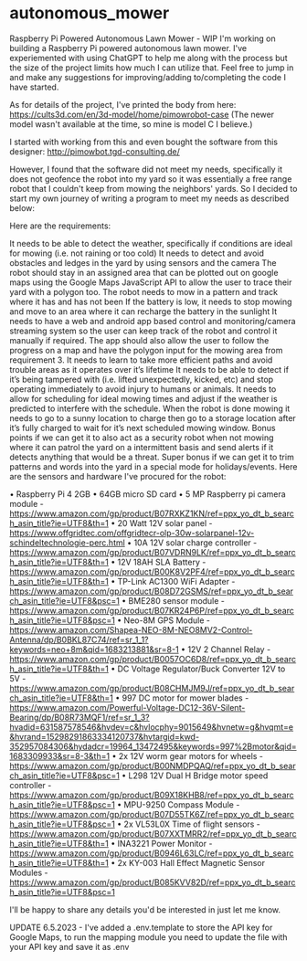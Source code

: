 # autonomous_mower
Raspberry Pi Powered Autonomous Lawn Mower - WIP
I'm working on building a Raspberry Pi powered autonomous lawn mower. I've experiemented with using ChatGPT to help me along with the process but the size of the project limits how much I can utilize that. Feel free to jump in and make any suggestions for improving/adding to/completing the code I have started.

As for details of the project, I've printed the body from here: https://cults3d.com/en/3d-model/home/pimowrobot-case (The newer model wasn't available at the time, so mine is model C I believe.)

I started with working from this and even bought the software from this designer: http://pimowbot.tgd-consulting.de/

However, I found that the software did not meet my needs, specifically it does not geofence the robot into my yard so it was essentially a free range robot that I couldn't keep from mowing the neighbors' yards. So I decided to start my own journey of writing a program to meet my needs as described below:

Here are the requirements:

It needs to be able to detect the weather, specifically if conditions are ideal for mowing (i.e. not raining or too cold)
It needs to detect and avoid obstacles and ledges in the yard by using sensors and the camera
The robot should stay in an assigned area that can be plotted out on google maps using the Google Maps JavaScript API to allow the user to trace their yard with a polygon too.
The robot needs to mow in a pattern and track where it has and has not been
If the battery is low, it needs to stop mowing and move to an area where it can recharge the battery in the sunlight
It needs to have a web and android app based control and monitoring/camera streaming system so the user can keep track of the robot and control it manually if required. The app should also allow the user to follow the progress on a map and have the polygon input for the mowing area from requirement 3.
It needs to learn to take more efficient paths and avoid trouble areas as it operates over it’s lifetime
It needs to be able to detect if it’s being tampered with (i.e. lifted unexpectedly, kicked, etc) and stop operating immediately to avoid injury to humans or animals.
It needs to allow for scheduling for ideal mowing times and adjust if the weather is predicted to interfere with the schedule.
When the robot is done mowing it needs to go to a sunny location to charge then go to a storage location after it’s fully charged to wait for it’s next scheduled mowing window.
Bonus points if we can get it to also act as a security robot when not mowing where it can patrol the yard on a intermittent basis and send alerts if it detects anything that would be a threat.
Super bonus if we can get it to trim patterns and words into the yard in a special mode for holidays/events.
Here are the sensors and hardware I've procured for the robot:

• Raspberry Pi 4 2GB
• 64GB micro SD card
• 5 MP Raspberry pi camera module - https://www.amazon.com/gp/product/B07RXKZ1KN/ref=ppx_yo_dt_b_search_asin_title?ie=UTF8&th=1
• 20 Watt 12V solar panel - https://www.offgridtec.com/offgridtecr-olp-30w-solarpanel-12v-schindeltechnologie-perc.html
• 10A 12V solar charge controller - https://www.amazon.com/gp/product/B07VDRN9LK/ref=ppx_yo_dt_b_search_asin_title?ie=UTF8&th=1
• 12V 18AH SLA Battery - https://www.amazon.com/gp/product/B00K8V2PF4/ref=ppx_yo_dt_b_search_asin_title?ie=UTF8&th=1
• TP-Link AC1300 WiFi Adapter - https://www.amazon.com/gp/product/B08D72GSMS/ref=ppx_yo_dt_b_search_asin_title?ie=UTF8&psc=1
• BME280 sensor module - https://www.amazon.com/gp/product/B07KR24P6P/ref=ppx_yo_dt_b_search_asin_title?ie=UTF8&psc=1
• Neo-8M GPS Module - https://www.amazon.com/Shapea-NEO-8M-NEO8MV2-Control-Antenna/dp/B0BKL87C74/ref=sr_1_1?keywords=neo+8m&qid=1683213881&sr=8-1
• 12V 2 Channel Relay - https://www.amazon.com/gp/product/B0057OC6D8/ref=ppx_yo_dt_b_search_asin_title?ie=UTF8&th=1
• DC Voltage Regulator/Buck Converter 12V to 5V - https://www.amazon.com/gp/product/B08CHMJM9J/ref=ppx_yo_dt_b_search_asin_title?ie=UTF8&th=1
• 997 DC motor for mower blades - https://www.amazon.com/Powerful-Voltage-DC12-36V-Silent-Bearing/dp/B08R73MQF1/ref=sr_1_3?hvadid=631587578546&hvdev=c&hvlocphy=9015649&hvnetw=g&hvqmt=e&hvrand=15298291863334120737&hvtargid=kwd-352957084306&hydadcr=19964_13472495&keywords=997%2Bmotor&qid=1683309933&sr=8-3&th=1
• 2x 12V worm gear motors for wheels - https://www.amazon.com/gp/product/B00NMDPQAQ/ref=ppx_yo_dt_b_search_asin_title?ie=UTF8&psc=1
• L298 12V Dual H Bridge motor speed controller - https://www.amazon.com/gp/product/B09X18KHB8/ref=ppx_yo_dt_b_search_asin_title?ie=UTF8&psc=1
• MPU-9250 Compass Module - https://www.amazon.com/gp/product/B07D55TK6Z/ref=ppx_yo_dt_b_search_asin_title?ie=UTF8&psc=1
• 2x VL53L0X Time of flight sensors - https://www.amazon.com/gp/product/B07XXTMRR2/ref=ppx_yo_dt_b_search_asin_title?ie=UTF8&th=1
• INA3221 Power Monitor - https://www.amazon.com/gp/product/B0946L63LC/ref=ppx_yo_dt_b_search_asin_title?ie=UTF8&th=1
• 2x KY-003 Hall Effect Magnetic Sensor Modules - https://www.amazon.com/gp/product/B085KVV82D/ref=ppx_yo_dt_b_search_asin_title?ie=UTF8&psc=1

I'll be happy to share any details you'd be interested in just let me know.

UPDATE 6.5.2023 - I've added a .env.template to store the API key for Google Maps, to run the mapping module you need to update the file with your API key and save it as .env